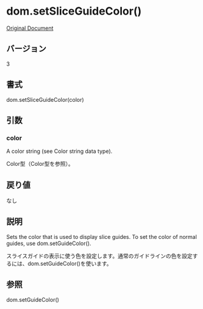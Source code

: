 # dom.setSliceGuideColor()

[Original Document](http://help.adobe.com/en_US/fireworks/cs/extend/WS5b3ccc516d4fbf351e63e3d1183c94988d-7f98.html)

## バージョン

3

## 書式

dom.setSliceGuideColor(color)

## 引数

### color

A color string (see Color string data type).

Color型（Color型を参照）。

## 戻り値

なし

## 説明

Sets the color that is used to display slice guides. To set the color of normal guides, use dom.setGuideColor().

スライスガイドの表示に使う色を設定します。通常のガイドラインの色を設定するには、dom.setGuideColor()を使います。

## 参照

dom.setGuideColor()
